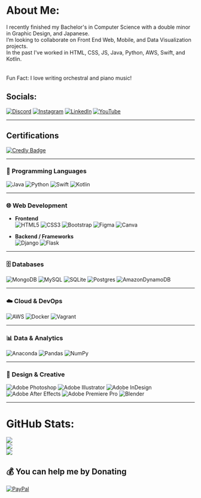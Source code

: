 # About Me:
I recently finished my Bachelor's in Computer Science with a double minor in Graphic Design, and Japanese.<br>I’m looking to collaborate on Front End Web, Mobile, and Data Visualization projects.<br>In the past I've worked in HTML, CSS, JS, Java, Python, AWS, Swift, and Kotlin.<br> <br><br>Fun Fact: I love writing orchestral and piano music!


## Socials:
[![Discord](https://img.shields.io/badge/Discord-%237289DA.svg?logo=discord&logoColor=white)](https://discordapp.com/users/Aehras#1560) [![Instagram](https://img.shields.io/badge/Instagram-%23E4405F.svg?logo=Instagram&logoColor=white)](https://instagram.com/Julian.Currie) [![LinkedIn](https://img.shields.io/badge/LinkedIn-%230077B5.svg?logo=linkedin&logoColor=white)](https://linkedin.com/in/julian-currie-461200122/) [![YouTube](https://img.shields.io/badge/YouTube-%23FF0000.svg?logo=YouTube&logoColor=white)](https://www.youtube.com/channel/UCkLlADlH4fWnDJhLJnKjHYw) 

---
## **Certifications**
[![Credly Badge](https://images.credly.com/size/80x80/images/00634f82-b07f-4bbd-a6bb-53de397fc3a6/image.png)](https://www.credly.com/badges/039ec7a4-7f70-4608-a108-c8a9db44847b/public_url)

---

### 🧠 **Programming Languages**
![Java](https://img.shields.io/badge/java-%23ED8B00.svg?style=flat&logo=java&logoColor=white) ![Python](https://img.shields.io/badge/python-3670A0?style=flat&logo=python&logoColor=ffdd54) ![Swift](https://img.shields.io/badge/swift-F54A2A?style=flat&logo=swift&logoColor=white) ![Kotlin](https://img.shields.io/badge/kotlin-%230095D5.svg?style=flat&logo=kotlin&logoColor=white)

---

### 🌐 **Web Development**
- **Frontend**  
  ![HTML5](https://img.shields.io/badge/html5-%23E34F26.svg?style=flat&logo=html5&logoColor=white) ![CSS3](https://img.shields.io/badge/css3-%231572B6.svg?style=flat&logo=css3&logoColor=white) ![Bootstrap](https://img.shields.io/badge/bootstrap-%23563D7C.svg?style=flat&logo=bootstrap&logoColor=white) ![Figma](https://img.shields.io/badge/figma-%23F24E1E.svg?style=flat&logo=figma&logoColor=white) ![Canva](https://img.shields.io/badge/Canva-%2300C4CC.svg?style=flat&logo=Canva&logoColor=white)

- **Backend / Frameworks**  
  ![Django](https://img.shields.io/badge/django-%23092E20.svg?style=flat&logo=django&logoColor=white) ![Flask](https://img.shields.io/badge/flask-%23000.svg?style=flat&logo=flask&logoColor=white)

---

### 🗄️ **Databases**
![MongoDB](https://img.shields.io/badge/MongoDB-%234ea94b.svg?style=flat&logo=mongodb&logoColor=white) ![MySQL](https://img.shields.io/badge/mysql-%2300f.svg?style=flat&logo=mysql&logoColor=white) ![SQLite](https://img.shields.io/badge/sqlite-%2307405e.svg?style=flat&logo=sqlite&logoColor=white) ![Postgres](https://img.shields.io/badge/postgres-%23316192.svg?style=flat&logo=postgresql&logoColor=white) ![AmazonDynamoDB](https://img.shields.io/badge/Amazon%20DynamoDB-4053D6?style=flat&logo=Amazon%20DynamoDB&logoColor=white)

---

### ☁️ **Cloud & DevOps**
![AWS](https://img.shields.io/badge/AWS-%23FF9900.svg?style=flat&logo=amazon-aws&logoColor=white) ![Docker](https://img.shields.io/badge/docker-%230db7ed.svg?style=flat&logo=docker&logoColor=white) ![Vagrant](https://img.shields.io/badge/vagrant-%231563FF.svg?style=flat&logo=vagrant&logoColor=white)

---

### 📊 **Data & Analytics**
![Anaconda](https://img.shields.io/badge/Anaconda-%2344A833.svg?style=flat&logo=anaconda&logoColor=white) ![Pandas](https://img.shields.io/badge/pandas-%23150458.svg?style=flat&logo=pandas&logoColor=white) ![NumPy](https://img.shields.io/badge/numpy-%23013243.svg?style=flat&logo=numpy&logoColor=white)

---

### 🎨 **Design & Creative**
![Adobe Photoshop](https://img.shields.io/badge/adobephotoshop-%2331A8FF.svg?style=flat&logo=adobephotoshop&logoColor=white) ![Adobe Illustrator](https://img.shields.io/badge/adobeillustrator-%23FF9A00.svg?style=flat&logo=adobeillustrator&logoColor=white) ![Adobe InDesign](https://img.shields.io/badge/Adobe%20InDesign-49021F?style=flat&logo=adobeindesign&logoColor=white) ![Adobe After Effects](https://img.shields.io/badge/Adobe%20After%20Effects-9999FF.svg?style=flat&logo=Adobe%20After%20Effects&logoColor=white) ![Adobe Premiere Pro](https://img.shields.io/badge/Adobe%20Premiere%20Pro-9999FF.svg?style=flat&logo=Adobe%20Premiere%20Pro&logoColor=white) ![Blender](https://img.shields.io/badge/blender-%23F5792A.svg?style=flat&logo=blender&logoColor=white)

---

# GitHub Stats:
![](https://github-readme-stats.vercel.app/api?username=jccurrie&theme=tokyonight&hide_border=false&include_all_commits=true&count_private=true)<br/>
![](https://github-readme-streak-stats.herokuapp.com/?user=jccurrie&theme=tokyonight&hide_border=false)<br/>
![](https://github-readme-stats.vercel.app/api/top-langs/?username=jccurrie&theme=tokyonight&hide_border=false&include_all_commits=true&count_private=true&layout=compact)

  ## 💰 You can help me by Donating
  [![PayPal](https://img.shields.io/badge/PayPal-00457C?style=for-the-badge&logo=paypal&logoColor=white)]([https://paypal.me/@JulianCurrie](https://www.paypal.com/paypalme/JulianCurrie)) 

  <!-- Proudly created with GPRM ( https://gprm.itsvg.in ) -->
  
